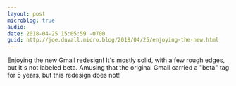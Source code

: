 ```yaml
---
layout: post
microblog: true
audio: 
date: 2018-04-25 15:05:59 -0700
guid: http://joe.duvall.micro.blog/2018/04/25/enjoying-the-new.html
---
```

Enjoying the new Gmail redesign! It's mostly solid, with a few rough edges, but it's not labeled beta. Amusing that the original Gmail carried a "beta" tag for 5 years, but this redesign does not!
